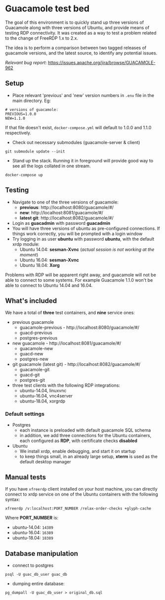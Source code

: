 # Guacamole test bed

The goal of this environment is to quickly stand up three versions of Guacamole along with three versions of Ubuntu, and provide means of testing RDP connectivity. It was created as a way to test a problem related to the change of FreeRDP 1.x to 2.x.

The idea is to perform a comparison between two tagged releases of guacamole versions, and the latest source, to identify any potential issues.

_Relevant bug report_: https://issues.apache.org/jira/browse/GUACAMOLE-962

## Setup

* Place relevant 'previous' and 'new' version numbers in `.env` file in the main directory. Eg:

```
# versions of guacamole:
PREVIOUS=1.0.0
NEW=1.1.0
```
If that file doesn't exist, `docker-compose.yml` will default to 1.0.0 and 1.1.0 respectively.

* Check out necessary submodules (guacamole-server & client)

```
git submodule update --init
```

* Stand up the stack. Running it in foreground will provide good way to see all the logs collated in one stream.

```
docker-compose up
```

## Testing

* Navigate to one of the three versions of guacamole:
    * **previous**: http://localhost:8080/guacamole/#/
    * **new**: http://localhost:8081/guacamole/#/
    * **latest git**: http://localhost:8082/guacamole/#/
* Login as **guacadmin** with password **guacadmin**
* You will have three versions of ubuntu as pre-configured connections. If things work correctly, you will be prompted with a login window
* Try logging in as user **ubuntu** with password **ubuntu**, with the default xrdp module:
    * Ubuntu 14.04: **sesman-Xvnc** (_actual session is not working at the moment_)
    * Ubuntu 16.04: **sesman-Xvnc**
    * Ubuntu 18.04: **Xorg**

Problems with RDP will be apparent right away, and guacamole will not be able to connect to some systems. For example Guacamole 1.1.0 won't be able to connect to Ubuntu 14.04 and 16.04.


## What's included

We have a total of **three** test containers, and **nine** service ones:

* previous guacamole
    * guacamole-previous - http://localhost:8080/guacamole/#/
    * guacd-previous
    * postgres-previous
* new guacamole - http://localhost:8081/guacamole/#/
    * guacamole-new
    * guacd-new
    * postgres-new
* git guacamole (latest git) - http://localhost:8082/guacamole/#/
    * guacamole-git
    * guacd-git
    * postgres-git
* three test clients with the following RDP integrations:
    * ubuntu-14.04, linuxvnc
    * ubuntu-16.04, vnc4server
    * ubuntu-18.04, xorgrdp

### Default settings

* Postgres
    * each instance is preloaded with default guacamole SQL schema
    * in addition, we add three connections for the Ubuntu containers, each configured as **RDP**, with certificate checks **disabled**
* Ubuntu
    * We install xrdp, enable debugging, and start it on startup
    * to keep things small, in an already large setup, **xterm** is used as the default desktop manager


## Manual tests

If you have `xfreerdp` client installed on your host machine, you can directly connect to xrdp service on one of the Ubuntu containers with the following syntax:

```
xfreerdp /v:localhost:PORT_NUMBER /relax-order-checks +glyph-cache
```

Where **PORT_NUMBER** is:

* ubuntu-14.04: `14389`
* ubuntu-16.04: `16389`
* ubuntu-18.04: `18389`

## Database manipulation

* connect to postgres
```
psql -U guac_db_user guac_db
```
* dumping entire database:
```
pg_dumpall -U guac_db_user > original_db.sql
```
